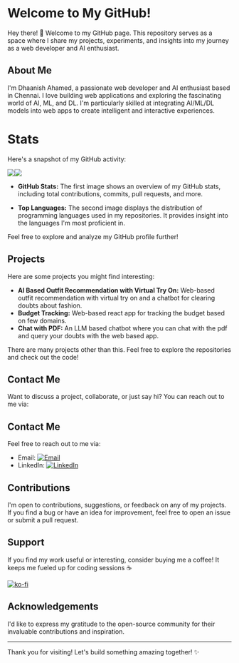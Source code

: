 
# Welcome to My GitHub!

Hey there! 👋 Welcome to my GitHub page. This repository serves as a space where I share my projects, experiments, and insights into my journey as a web developer and AI enthusiast.

## About Me

I'm Dhaanish Ahamed, a passionate web developer and AI enthusiast based in Chennai. I love building web applications and exploring the fascinating world of AI, ML, and DL. I'm particularly skilled at integrating AI/ML/DL models into web apps to create intelligent and interactive experiences.

# Stats

Here's a snapshot of my GitHub activity:

<div style="display: flex; flex-direction: row; justify-items: center; align-items: center;">
  <img src="https://github-readme-stats.vercel.app/api?username=dhaan-ish&show_icons=true&theme=dark#gh-dark-mode-only" style="max-width: 50%;">
  <img src="https://github-readme-stats.vercel.app/api/top-langs/?username=dhaan-ish&show_icons=true&layout=donut&theme=dark#gh-dark-mode-only" style="max-width: 50%;">
</div>

- **GitHub Stats:** The first image shows an overview of my GitHub stats, including total contributions, commits, pull requests, and more.

- **Top Languages:** The second image displays the distribution of programming languages used in my repositories. It provides insight into the languages I'm most proficient in.

Feel free to explore and analyze my GitHub profile further!




## Projects

Here are some projects you might find interesting:

- **AI Based Outfit Recommendation with Virtual Try On:** Web-based outfit recommendation with virtual try on and a chatbot for clearing doubts about fashion.
- **Budget Tracking:** Web-based react app for tracking the budget based on few domains.
- **Chat with PDF:** An LLM based chatbot where you can chat with the pdf and query your doubts with the web based app.

There are many projects other than this. Feel free to explore the repositories and check out the code!

## Contact Me

Want to discuss a project, collaborate, or just say hi? You can reach out to me via:

## Contact Me

Feel free to reach out to me via:

- Email: [![Email](https://img.shields.io/badge/Email-dhaanishahamed7@gmail.com-blue)](mailto:dhaanishahamed7@gmail.com)
- LinkedIn: [![LinkedIn](https://img.shields.io/badge/LinkedIn-DhaanishAhamed-blue)](https://www.linkedin.com/in/dhaanish-ahamed-1b950624a/)


## Contributions

I'm open to contributions, suggestions, or feedback on any of my projects. If you find a bug or have an idea for improvement, feel free to open an issue or submit a pull request.

## Support

If you find my work useful or interesting, consider buying me a coffee! It keeps me fueled up for coding sessions ☕️

[![ko-fi](https://www.ko-fi.com/img/githubbutton_sm.svg)](https://ko-fi.com/dhaan-ish)

## Acknowledgements

I'd like to express my gratitude to the open-source community for their invaluable contributions and inspiration.

---

Thank you for visiting! Let's build something amazing together! ✨
